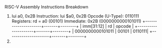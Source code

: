 RISC-V Assembly Instructions Breakdown
1. lui a0, 0x2B
Instruction: lui $a0, 0x2B
Opcode (U-Type): 0110111
Registers: rd = a0 (00101)
Immediate: 0x2B (0000000000101011)
+---------------------+-------+--------+
| imm[31:12]         | rd    | opcode |
+---------------------+-------+--------+
| 0000000000101011    | 00101 | 0110111|
+---------------------+-------+--------+
2.
